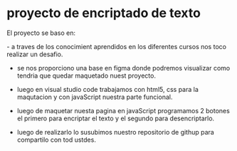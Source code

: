 # proyecto de encriptado de texto
<p>
El proyecto se baso en:
</p>
- a traves de los conocimient aprendidos en los diferentes cursos nos toco realizar un desafio.

- se nos proporciono una base en figma donde podremos  visualizar como tendria que quedar maquetado nuest proyecto.
  
- luego en visual studio code trabajamos con html5, css para la maqutacion y con javaScript nuestra parte funcional.
  
- luego de maquetar nuesta pagina en javaScript programamos 2 botones  el primero para encriptar el texto y el segundo para desencriptarlo.
  
- luego de realizarlo lo susubimos nuestro repositorio de githup para compartilo con tod ustdes.
